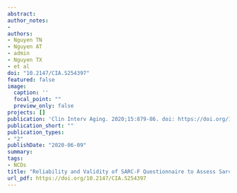 ```yaml
---
abstract:
author_notes:
- 
authors:
- Nguyen TN
- Nguyen AT
- admin
- Nguyen TX
- et al
doi: "10.2147/CIA.S254397"
featured: false
image:
  caption: ''
  focal_point: ""
  preview_only: false
projects: []
publication: 'Clin Interv Aging. 2020;15:879-86. doi: https://doi.org/10.2147/CIA.S254397'
publication_short: ""
publication_types:
- "2"
publishDate: "2020-06-09"
summary: 
tags:
- NCDs
title: "Reliability and Validity of SARC-F Questionnaire to Assess Sarcopenia Among Vietnamese Geriatric Patients"
url_pdf: https://doi.org/10.2147/CIA.S254397 
---
```

